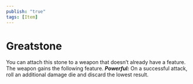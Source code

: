 ```yaml
---
publish: "true"
tags: [Item]
---
```

# Greatstone

You can attach this stone to a weapon that doesn’t already have a feature. The weapon gains the following feature. ***Powerful:*** On a successful attack, roll an additional damage die and discard the lowest result.
